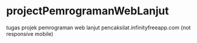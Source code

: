 # projectPemrogramanWebLanjut
tugas projek pemrograman web lanjut
pencaksilat.infinityfreeapp.com 
(not responsive mobile)
